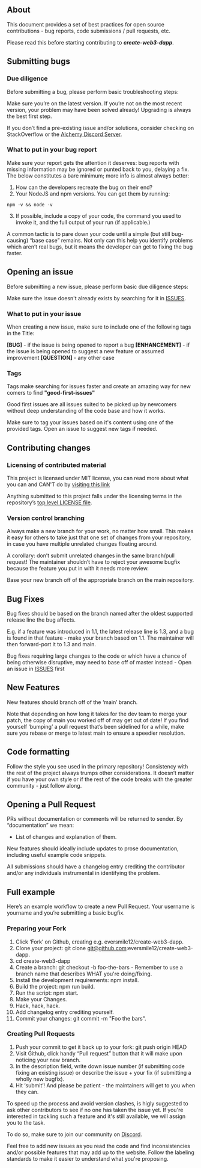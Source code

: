 ## About

This document provides a set of best practices for open source contributions - bug reports, code submissions / pull requests, etc.

Please read this before starting contributing to **_create-web3-dapp_**.

## Submitting bugs

### Due diligence

Before submitting a bug, please perform basic troubleshooting steps:

Make sure you’re on the latest version. If you’re not on the most recent version, your problem may have been solved already! Upgrading is always the best first step.

If you don’t find a pre-existing issue and/or solutions, consider checking on StackOverflow or the [Alchemy Discord Server](https://alchemy.com/discord).

### What to put in your bug report

Make sure your report gets the attention it deserves: bug reports with missing information may be ignored or punted back to you, delaying a fix. The below constitutes a bare minimum; more info is almost always better:

1. How can the developers recreate the bug on their end?
2. Your NodeJS and npm versions. You can get them by running:

```
npm -v && node -v
```

3. If possible, include a copy of your code, the command you used to invoke it, and the full output of your run (if applicable.)

A common tactic is to pare down your code until a simple (but still bug-causing) “base case” remains. Not only can this help you identify problems which aren’t real bugs, but it means the developer can get to fixing the bug faster.

## Opening an issue

Before submitting a new issue, please perform basic due diligence steps:


Make sure the issue doesn't already exists by searching for it in [ISSUES](https://github.com/Eversmile12/create-web3-dapp/issues). 


### What to put in your issue

When creating a new issue, make sure to include one of the following tags in the Title:

**[BUG]** - if the issue is being opened to report a bug
**[ENHANCEMENT]** - if the issue is being opened to suggest a new feature or assumed improvement
**[QUESTION]** - any other case

### Tags

Tags make searching for issues faster and create an amazing way for new comers to find **"good-first-issues"**

Good first issues are all issues suited to be picked up by newcomers without deep understanding of the code base and how it works.

Make sure to tag your issues based on it's content using one of the provided tags. Open an issue to suggest new tags if needed.

## Contributing changes

### Licensing of contributed material

This project is licensed under MIT license, you can read more about what you can and CAN'T do by [visiting this link](https://choosealicense.com/licenses/mit/)

Anything submitted to this project falls under the licensing terms in the repository’s [top level LICENSE file](https://github.com/Eversmile12/create-web3-dapp/blob/main/LICENSE).

### Version control branching

Always make a new branch for your work, no matter how small. This makes it easy for others to take just that one set of changes from your repository, in case you have multiple unrelated changes floating around.

A corollary: don’t submit unrelated changes in the same branch/pull request! The maintainer shouldn’t have to reject your awesome bugfix because the feature you put in with it needs more review.

Base your new branch off of the appropriate branch on the main repository.

## Bug Fixes

Bug fixes should be based on the branch named after the oldest supported release line the bug affects.

E.g. if a feature was introduced in 1.1, the latest release line is 1.3, and a bug is found in that feature - make your branch based on 1.1. The maintainer will then forward-port it to 1.3 and main.

Bug fixes requiring large changes to the code or which have a chance of being otherwise disruptive, may need to base off of master instead - Open an issue in [ISSUES](https://github.com/Eversmile12/create-web3-dapp/issues?q=is%3Aissue+is%3Aopen+sort%3Aupdated-desc) first

## New Features

New features should branch off of the ‘main’ branch.

Note that depending on how long it takes for the dev team to merge your patch, the copy of main you worked off of may get out of date! If you find yourself ‘bumping’ a pull request that’s been sidelined for a while, make sure you rebase or merge to latest main to ensure a speedier resolution.

## Code formatting

Follow the style you see used in the primary repository! Consistency with the rest of the project always trumps other considerations. It doesn’t matter if you have your own style or if the rest of the code breaks with the greater community - just follow along.

## Opening a Pull Request

PRs without documentation or comments will be returned to sender. By “documentation” we mean:

-   List of changes and explanation of them.

New features should ideally include updates to prose documentation, including useful example code snippets.

All submissions should have a changelog entry crediting the contributor and/or any individuals instrumental in identifying the problem.

## Full example

Here’s an example workflow to create a new Pull Request. Your username is yourname and you’re submitting a basic bugfix.

### Preparing your Fork

1. Click ‘Fork’ on Github, creating e.g. eversmile12/create-web3-dapp.
2. Clone your project: git clone git@github.com:eversmile12/create-web3-dapp.
3. cd create-web3-dapp
4. Create a branch: git checkout -b foo-the-bars - Remember to use a branch name that describes WHAT you're doing/fixing.
5. Install the development requirements: npm install.
6. Build the project: npm run build.
7. Run the script: npm start.
8. Make your Changes.
9. Hack, hack, hack.
10. Add changelog entry crediting yourself.
11. Commit your changes: git commit -m "Foo the bars".

### Creating Pull Requests

1. Push your commit to get it back up to your fork: git push origin HEAD
2. Visit Github, click handy “Pull request” button that it will make upon noticing your new branch.
3. In the description field, write down issue number (if submitting code fixing an existing issue) or describe the issue + your fix (if submitting a wholly new bugfix).
4. Hit ‘submit’! And please be patient - the maintainers will get to you when they can.

To speed up the process and avoid version clashes, is higly suggested to ask other contributors to see if no one has taken the issue yet. If you're interested in tackling such a feature and it's still available, we will assign you to the task.

To do so, make sure to join our community on [Discord](alchemy.com/discord).

Feel free to add new issues as you read the code and find inconsistencies and/or possible features that may add up to the website. Follow the labeling standards to make it easier to understand what you're proposing.
